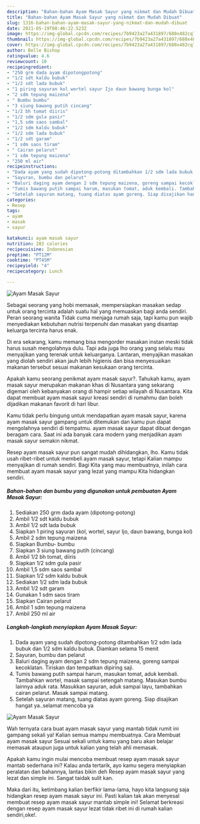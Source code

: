 ```yaml
---
description: "Bahan-bahan Ayam Masak Sayur yang nikmat dan Mudah Dibuat"
title: "Bahan-bahan Ayam Masak Sayur yang nikmat dan Mudah Dibuat"
slug: 1316-bahan-bahan-ayam-masak-sayur-yang-nikmat-dan-mudah-dibuat
date: 2021-05-19T08:46:22.523Z
image: https://img-global.cpcdn.com/recipes/7b9423a27a431897/680x482cq70/ayam-masak-sayur-foto-resep-utama.jpg
thumbnail: https://img-global.cpcdn.com/recipes/7b9423a27a431897/680x482cq70/ayam-masak-sayur-foto-resep-utama.jpg
cover: https://img-global.cpcdn.com/recipes/7b9423a27a431897/680x482cq70/ayam-masak-sayur-foto-resep-utama.jpg
author: Belle Bishop
ratingvalue: 4.6
reviewcount: 10
recipeingredient:
- "250 grm dada ayam dipotongpotong"
- "1/2 sdt kaldu bubuk"
- "1/2 sdt lada bubuk"
- "1 piring sayuran kol wortel sayur Ijo daun bawang bunga kol"
- "2 sdm tepung maizena"
- " Bumbu bumbu"
- "3 siung bawang putih cincang"
- "1/2 bh tomat diiris"
- "1/2 sdm gula pasir"
- "1,5 sdm saos sambal"
- "1/2 sdm kaldu bubuk"
- "1/2 sdm lada bubuk"
- "1/2 sdt garam"
- "1 sdm saos tiram"
- " Cairan pelarut"
- "1 sdm tepung maizena"
- "250 ml air"
recipeinstructions:
- "Dada ayam yang sudah dipotong-potong ditambahkan 1/2 sdm lada bubuk dan 1/2 sdm kaldu bubuk. Diamkan selama 15 menit"
- "Sayuran, bumbu dan pelarut"
- "Baluri daging ayam dengan 2 sdm tepung maizena, goreng sampai kecoklatan. Tiriskan dan tempatkan dipiring saji."
- "Tumis bawang putih sampai harum, masukan tomat, aduk kembali. Tambahkan wortel, masak sampai setengah matang. Masukan bumbu lainnya aduk rata. Masukkan sayuran, aduk sampai layu, tambahkan cairan pelarut. Masak sampai matang."
- "Setelah sayuran matang, tuang diatas ayam goreng. Siap disajikan hangat ya..selamat mencoba ya"
categories:
- Resep
tags:
- ayam
- masak
- sayur

katakunci: ayam masak sayur 
nutrition: 283 calories
recipecuisine: Indonesian
preptime: "PT12M"
cooktime: "PT45M"
recipeyield: "4"
recipecategory: Lunch

---
```



![Ayam Masak Sayur](https://img-global.cpcdn.com/recipes/7b9423a27a431897/680x482cq70/ayam-masak-sayur-foto-resep-utama.jpg)

Sebagai seorang yang hobi memasak, mempersiapkan masakan sedap untuk orang tercinta adalah suatu hal yang memuaskan bagi anda sendiri. Peran seorang  wanita Tidak cuma menjaga rumah saja, tapi kamu pun wajib menyediakan kebutuhan nutrisi terpenuhi dan masakan yang disantap keluarga tercinta harus enak.

Di era  sekarang, kamu memang bisa mengorder masakan instan meski tidak harus susah mengolahnya dulu. Tapi ada juga lho orang yang selalu mau menyajikan yang terenak untuk keluarganya. Lantaran, menyajikan masakan yang diolah sendiri akan jauh lebih higienis dan bisa menyesuaikan makanan tersebut sesuai makanan kesukaan orang tercinta. 



Apakah kamu seorang penikmat ayam masak sayur?. Tahukah kamu, ayam masak sayur merupakan makanan khas di Nusantara yang sekarang digemari oleh kebanyakan orang di hampir setiap wilayah di Nusantara. Kita dapat membuat ayam masak sayur kreasi sendiri di rumahmu dan boleh dijadikan makanan favorit di hari libur.

Kamu tidak perlu bingung untuk mendapatkan ayam masak sayur, karena ayam masak sayur gampang untuk ditemukan dan kamu pun dapat mengolahnya sendiri di tempatmu. ayam masak sayur dapat dibuat dengan beragam cara. Saat ini ada banyak cara modern yang menjadikan ayam masak sayur semakin nikmat.

Resep ayam masak sayur pun sangat mudah dihidangkan, lho. Kamu tidak usah ribet-ribet untuk membeli ayam masak sayur, tetapi Kalian mampu menyajikan di rumah sendiri. Bagi Kita yang mau membuatnya, inilah cara membuat ayam masak sayur yang lezat yang mampu Kita hidangkan sendiri.

<!--inarticleads1-->

##### Bahan-bahan dan bumbu yang digunakan untuk pembuatan Ayam Masak Sayur:

1. Sediakan 250 grm dada ayam (dipotong-potong)
1. Ambil 1/2 sdt kaldu bubuk
1. Ambil 1/2 sdt lada bubuk
1. Siapkan 1 piring sayuran (kol, wortel, sayur Ijo, daun bawang, bunga kol)
1. Ambil 2 sdm tepung maizena
1. Siapkan  Bumbu- bumbu
1. Siapkan 3 siung bawang putih (cincang)
1. Ambil 1/2 bh tomat, diiris
1. Siapkan 1/2 sdm gula pasir
1. Ambil 1,5 sdm saos sambal
1. Siapkan 1/2 sdm kaldu bubuk
1. Sediakan 1/2 sdm lada bubuk
1. Ambil 1/2 sdt garam
1. Gunakan 1 sdm saos tiram
1. Siapkan  Cairan pelarut
1. Ambil 1 sdm tepung maizena
1. Ambil 250 ml air




<!--inarticleads2-->

##### Langkah-langkah menyiapkan Ayam Masak Sayur:

1. Dada ayam yang sudah dipotong-potong ditambahkan 1/2 sdm lada bubuk dan 1/2 sdm kaldu bubuk. Diamkan selama 15 menit
1. Sayuran, bumbu dan pelarut
1. Baluri daging ayam dengan 2 sdm tepung maizena, goreng sampai kecoklatan. Tiriskan dan tempatkan dipiring saji.
1. Tumis bawang putih sampai harum, masukan tomat, aduk kembali. Tambahkan wortel, masak sampai setengah matang. Masukan bumbu lainnya aduk rata. Masukkan sayuran, aduk sampai layu, tambahkan cairan pelarut. Masak sampai matang.
1. Setelah sayuran matang, tuang diatas ayam goreng. Siap disajikan hangat ya..selamat mencoba ya
<img src="//assets-global.cpcdn.com/assets/icons/button_play-2c75c40dde080a61004c1f40b05d8f140eaff45d7e9e6481dc71c63d2e7c4909.png" alt="Ayam Masak Sayur">



Wah ternyata cara buat ayam masak sayur yang mantab tidak rumit ini gampang sekali ya! Kalian semua mampu membuatnya. Cara Membuat ayam masak sayur Sesuai sekali untuk kamu yang baru akan belajar memasak ataupun juga untuk kalian yang telah ahli memasak.

Apakah kamu ingin mulai mencoba membuat resep ayam masak sayur mantab sederhana ini? Kalau anda tertarik, ayo kamu segera menyiapkan peralatan dan bahannya, lantas bikin deh Resep ayam masak sayur yang lezat dan simple ini. Sangat taidak sulit kan. 

Maka dari itu, ketimbang kalian berfikir lama-lama, hayo kita langsung saja hidangkan resep ayam masak sayur ini. Pasti kalian tak akan menyesal membuat resep ayam masak sayur mantab simple ini! Selamat berkreasi dengan resep ayam masak sayur lezat tidak ribet ini di rumah kalian sendiri,oke!.

